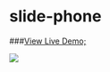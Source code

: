 # slide-phone


###[View Live Demo;](http://gcelaor.github.io/slide-picture/demo.html)


![](https://github.com/gcelaor/slide-picture/raw/master/img/demo.jpg)
